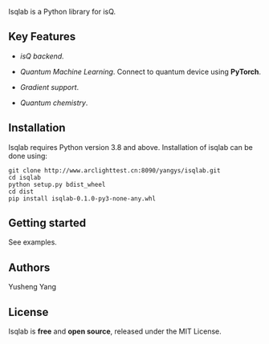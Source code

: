 Isqlab is a Python library for isQ.

## Key Features

- *isQ backend.*

- *Quantum Machine Learning*. Connect to quantum device using **PyTorch**.

- *Gradient support*.

- *Quantum chemistry*.

## Installation

Isqlab requires Python version 3.8 and above. Installation of isqlab can be done using:

```console
git clone http://www.arclighttest.cn:8090/yangys/isqlab.git
cd isqlab
python setup.py bdist_wheel
cd dist
pip install isqlab-0.1.0-py3-none-any.whl
```

## Getting started

See examples.

## Authors

Yusheng Yang

## License

Isqlab is **free** and **open source**, released under the MIT License.
